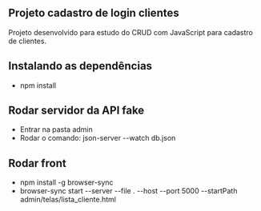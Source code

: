 ## Projeto cadastro de login clientes
Projeto desenvolvido para estudo do CRUD com JavaScript para cadastro de clientes.

## Instalando as dependências 
- npm install

## Rodar servidor da API fake
- Entrar na pasta admin
- Rodar o comando: json-server --watch db.json

## Rodar front 
- npm install -g browser-sync
- browser-sync start --server --file . --host --port 5000 --startPath admin/telas/lista_cliente.html
